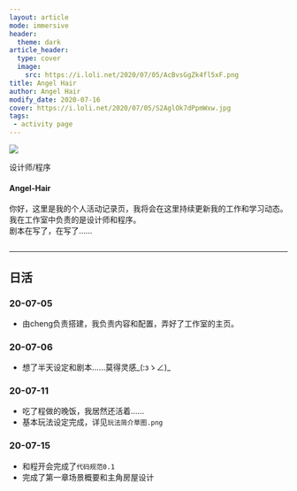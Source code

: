 ```yaml
---
layout: article
mode: immersive
header:
  theme: dark
article_header:
  type: cover
  image:
    src: https://i.loli.net/2020/07/05/AcBvsGgZk4fl5xF.png
title: Angel Hair
author: Angel Hair
modify_date: 2020-07-16
cover: https://i.loli.net/2020/07/05/S2AglOk7dPpmWxw.jpg
tags:
 - activity page
---
```


<style>
.center{
          display: flex;
          justify-content: center;
        }
</style>

<div class="center">
  <div class="card">
    <div class="card__image">
      <img class="image" src="https://i.loli.net/2020/07/05/S2AglOk7dPpmWxw.jpg"/>
      <div class="overlay overlay--bottom">
        <p>设计师/程序</p>
      </div>
    </div>
    <div class="card__content">
      <div class="card__header">
        <h4>Angel-Hair</h4>
      </div>
      <p>
      你好，这里是我的个人活动记录页，我将会在这里持续更新我的工作和学习动态。我在工作室中负责的是设计师和程序。<br />剧本在写了，在写了……
      </p>
    </div>
  </div>
</div>

<!--more-->

---

## 日活

### 20-07-05

* 由cheng负责搭建，我负责内容和配置，弄好了工作室的主页。

### 20-07-06

* 想了半天设定和剧本……莫得灵感\_(:зゝ∠)_

### 20-07-11

* 吃了程做的晚饭，我居然还活着……
* 基本玩法设定完成，详见`玩法简介草图.png`

### 20-07-15

* 和程开会完成了`代码规范0.1`
* 完成了第一章场景概要和主角房屋设计
